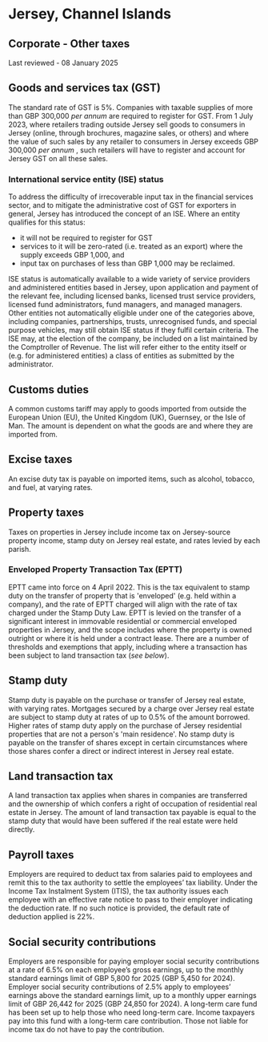 # Jersey, Channel Islands
## Corporate - Other taxes
Last reviewed - 08 January 2025
## Goods and services tax (GST)
The standard rate of GST is 5%.
Companies with taxable supplies of more than GBP 300,000 _per annum_ are required to register for GST.
From 1 July 2023, where retailers trading outside Jersey sell goods to consumers in Jersey (online, through brochures, magazine sales, or others) and where the value of such sales by any retailer to consumers in Jersey exceeds GBP 300,000 _per annum_ , such retailers will have to register and account for Jersey GST on all these sales.
### International service entity (ISE) status
To address the difficulty of irrecoverable input tax in the financial services sector, and to mitigate the administrative cost of GST for exporters in general, Jersey has introduced the concept of an ISE. Where an entity qualifies for this status:
  * it will not be required to register for GST
  * services to it will be zero-rated (i.e. treated as an export) where the supply exceeds GBP 1,000, and
  * input tax on purchases of less than GBP 1,000 may be reclaimed.


ISE status is automatically available to a wide variety of service providers and administered entities based in Jersey, upon application and payment of the relevant fee, including licensed banks, licensed trust service providers, licensed fund administrators, fund managers, and managed managers.
Other entities not automatically eligible under one of the categories above, including companies, partnerships, trusts, unrecognised funds, and special purpose vehicles, may still obtain ISE status if they fulfil certain criteria.
The ISE may, at the election of the company, be included on a list maintained by the Comptroller of Revenue. The list will refer either to the entity itself or (e.g. for administered entities) a class of entities as submitted by the administrator.
## Customs duties
A common customs tariff may apply to goods imported from outside the European Union (EU), the United Kingdom (UK), Guernsey, or the Isle of Man. The amount is dependent on what the goods are and where they are imported from.
## Excise taxes
An excise duty tax is payable on imported items, such as alcohol, tobacco, and fuel, at varying rates.
## Property taxes
Taxes on properties in Jersey include income tax on Jersey-source property income, stamp duty on Jersey real estate, and rates levied by each parish.
### Enveloped Property Transaction Tax (EPTT)
EPTT came into force on 4 April 2022.
This is the tax equivalent to stamp duty on the transfer of property that is 'enveloped' (e.g. held within a company), and the rate of EPTT charged will align with the rate of tax charged under the Stamp Duty Law.
EPTT is levied on the transfer of a significant interest in immovable residential or commercial enveloped properties in Jersey, and the scope includes where the property is owned outright or where it is held under a contract lease.
There are a number of thresholds and exemptions that apply, including where a transaction has been subject to land transaction tax (_see below_).
## Stamp duty
Stamp duty is payable on the purchase or transfer of Jersey real estate, with varying rates. Mortgages secured by a charge over Jersey real estate are subject to stamp duty at rates of up to 0.5% of the amount borrowed. Higher rates of stamp duty apply on the purchase of Jersey residential properties that are not a person's 'main residence'.
No stamp duty is payable on the transfer of shares except in certain circumstances where those shares confer a direct or indirect interest in Jersey real estate.
## Land transaction tax
A land transaction tax applies when shares in companies are transferred and the ownership of which confers a right of occupation of residential real estate in Jersey. The amount of land transaction tax payable is equal to the stamp duty that would have been suffered if the real estate were held directly.
## Payroll taxes
Employers are required to deduct tax from salaries paid to employees and remit this to the tax authority to settle the employees’ tax liability. Under the Income Tax Instalment System (ITIS), the tax authority issues each employee with an effective rate notice to pass to their employer indicating the deduction rate. If no such notice is provided, the default rate of deduction applied is 22%.
## Social security contributions
Employers are responsible for paying employer social security contributions at a rate of 6.5% on each employee’s gross earnings, up to the monthly standard earnings limit of GBP 5,800 for 2025 (GBP 5,450 for 2024). Employer social security contributions of 2.5% apply to employees’ earnings above the standard earnings limit, up to a monthly upper earnings limit of GBP 26,442 for 2025 (GBP 24,850 for 2024).
A long-term care fund has been set up to help those who need long-term care.
Income taxpayers pay into this fund with a long-term care contribution. Those not liable for income tax do not have to pay the contribution.
